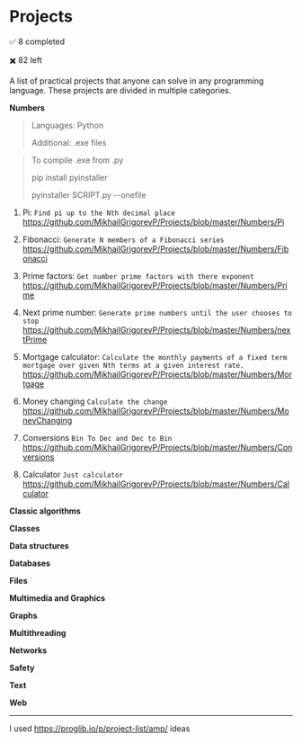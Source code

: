 # Projects

:white_check_mark: 8 completed

:heavy_multiplication_x: 82 left

A list of practical projects that anyone can solve in any programming language. These projects are divided in multiple categories.

**Numbers**

> Languages: Python
>
> Additional: .exe files

> To compile .exe from .py
>
> pip install pyinstaller
>
> pyinstaller SCRIPT.py --onefile

1. Pi: `Find pi up to the Nth decimal place`
https://github.com/MikhailGrigorevP/Projects/blob/master/Numbers/Pi

2. Fibonacci: `Generate N members of a Fibonacci series`
https://github.com/MikhailGrigorevP/Projects/blob/master/Numbers/Fibonacci

3. Prime factors: `Get number prime factors with there exponent`
https://github.com/MikhailGrigorevP/Projects/blob/master/Numbers/Prime

4. Next prime number: `Generate prime numbers until the user chooses to stop`
https://github.com/MikhailGrigorevP/Projects/blob/master/Numbers/nextPrime

5. Mortgage calculator: `Calculate the monthly payments of a fixed term mortgage over given Nth terms at a given interest rate.`
https://github.com/MikhailGrigorevP/Projects/blob/master/Numbers/Mortgage

6. Money changing
`Calculate the change`
https://github.com/MikhailGrigorevP/Projects/blob/master/Numbers/MoneyChanging

7. Conversions
`Bin To Dec and Dec to Bin`
https://github.com/MikhailGrigorevP/Projects/blob/master/Numbers/Conversions

8. Calculator
`Just calculator`
https://github.com/MikhailGrigorevP/Projects/blob/master/Numbers/Calculator

**Classic algorithms**

**Classes**

**Data structures**

**Databases**

**Files**

**Multimedia and Graphics**

**Graphs**

**Multithreading**

**Networks**

**Safety**

**Text**

**Web**

---

I used https://proglib.io/p/project-list/amp/ ideas

